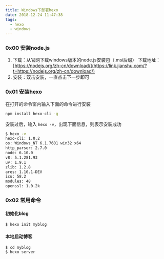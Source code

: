 ```yaml
---
title: Windows下部署hexo
date: 2018-12-24 11:47:38
tags:
  - hexo
  - windows
---
```



### 0x00 安装node.js

1. 下载：从官网下载windows版本的node.js安装包（.msi后缀）
   下载地址：
   [https://nodejs.org/zh-cn/download/](https://link.jianshu.com/?t=https://nodejs.org/zh-cn/download/)
2. 安装：双击安装，一直点击下一步即可

### 0x01 安装hexo

在打开的命令窗内输入下面的命令进行安装

```bash
npm install hexo-cli -g
```

安装过后，输入 `hexo -v`，出现下面信息，则表示安装成功

```bash
$ hexo -v
hexo-cli: 1.0.2
os: Windows_NT 6.1.7601 win32 x64
http_parser: 2.7.0
node: 6.10.0
v8: 5.1.281.93
uv: 1.9.1
zlib: 1.2.8
ares: 1.10.1-DEV
icu: 58.2
modules: 48
openssl: 1.0.2k
```

### 0x02 常用命令

#### 初始化blog

```
$ hexo init myblog
```

#### 本地启动博客

```
$ cd myblog
$ hexo server
```

